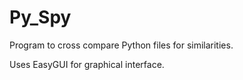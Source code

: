 # Py_Spy

Program to cross compare Python files for similarities.

Uses EasyGUI for graphical interface.
